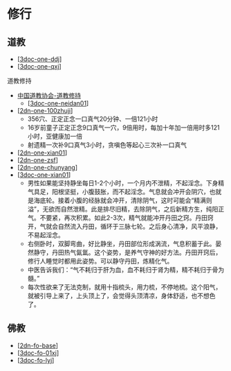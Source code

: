 # 修行


## 道教

- [[3doc-one-ddj]]
- [[3doc-one-qxj]]

道教修持

- [中国道教协会-道教修持](http://www.taoist.org.cn/djxc.jsp)
  - [[3doc-one-neidan01]]
- [[2dn-one-100zhuji]]
  - 356穴、正定正念一口真气20分钟、一倍121小时
  - 16岁前童子正定正念9口真气一穴，9倍用时，每加十年加一倍用时多121小时，亚健康加一倍
  - 射遗精一次补9口真气3小时，贪嗔色等起心三次补一口真气
- [[2dn-one-xian01]]
- [[2dn-one-zsf]]
- [[2dn-one-chunyang]]
- [[3doc-one-xian01]]
  - 男性如果能坚持静坐每日1-2个小时，一个月内不泄精，不起淫念。下身精气具足，阳根坚挺，小腹鼓胀，而不起淫念。气息就会冲开会阴穴，也就是海底轮。接着小腹的经脉就会冲开，清除阴气，这时可能会“精满则溢”，无欲而自然泄精。此是排尽旧精，去除阴气，之后新精方生，纯阳正气。不要紧，再次积累。如此2-3次，精气就能冲开丹田之窍。丹田窍开，气就会自然流入丹田，循环于三脉七轮。之后身心清净，风平浪静，不易起淫念。
  - 右侧卧时，双脚弯曲，好比静坐，丹田部位形成涡流，气息积蓄于此。晏然静守，丹田热气氤氲。这个姿势，是养气守神的好方法。丹田开窍后，修行人睡觉时都用此姿势。可以静守丹田，炼精化气。
  - 中医告诉我们：“气不耗归于肝为血，血不耗归于肾为精，精不耗归于骨为髓。”
  - 每次性欲来了无法克制，就用十指梳头，用力梳，不停地梳。这个阳气，就被引导上来了，上头顶上了，会觉得头顶清凉，身体舒适，也不想色了。

## 佛教

- [[2dn-fo-base]]
- [[3doc-fo-01xj]]
- [[3doc-fo-lyj]]

[//begin]: # "Autogenerated link references for markdown compatibility"
[3doc-one-ddj]: dao/3doc-one-ddj.md "道德经"
[3doc-one-qxj]: dao/3doc-one-qxj.md "道家清心诀"
[3doc-one-neidan01]: xian/3doc-one-neidan01.md "道教内丹修炼（张兴发）第一篇道源"
[2dn-one-100zhuji]: xian/2dn-one-100zhuji.md "百日筑基"
[2dn-one-xian01]: xian/2dn-one-xian01.md "最常用的几种修道方法"
[2dn-one-zsf]: xian/2dn-one-zsf.md "张三丰老子丹道"
[2dn-one-chunyang]: xian/2dn-one-chunyang.md "纯阳无极功"
[3doc-one-xian01]: xian/3doc-one-xian01.md "文章收集"
[2dn-fo-base]: fo/2dn-fo-base.md "佛学基础概念"
[3doc-fo-01xj]: fo/3doc-fo-01xj.md "般若波罗蜜多心经"
[3doc-fo-lyj]: fo/3doc-fo-lyj.md "楞严经原文及白话译文_楞严经入门网"
[//end]: # "Autogenerated link references"